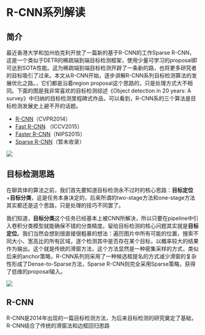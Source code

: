 # R-CNN系列解读

## 简介

最近香港大学和加州伯克利开放了一篇新的基于R-CNN的工作Sparse R-CNN，这是一个类似于DETR的稀疏端到端目标检测框架，使用少量可学习的proposal即可达到SOTA性能。这为稀疏端到端目标检测开辟了一条新的路，也将更多研究者的目标吸引了过来。本文从R-CNN开始，逐步讲解R-CNN系列目标检测算法的发展优化之路。，它们都是沿着region proposal这个思路的，只是处理方式大不相同。下面的图是我非常喜欢的目标检测综述《Object detection in 20 years: A survey》中归纳的目标检测里程碑式作品，可以看到，R-CNN系的三个算法是目标检测发展史上避不开的话题。

- [R-CNN](https://arxiv.org/abs/1311.2524)（CVPR2014）
- [Fast R-CNN](https://arxiv.org/abs/1504.08083) （ICCV2015）
- [Faster R-CNN](https://arxiv.org/abs/1506.01497)（NIPS2015）
- [Sparse R-CNN](http://arxiv.org/abs/2011.12450)（暂未收录）

![](./assets/milestone.png)

## 目标检测思路

在聊具体的算法之前，我们首先要知道目标检测永不过时的核心思路：**目标定位**+**目标分类**，这是任务本身决定的，后来所谓的two-stage方法和one-stage方法其实都还是这个思路，只是处理的技巧不同罢了。

我们知道，**目标分类**这个任务已经基本上被CNN所解决，所以只要在pipeline中引入卷积分类模型就能确保不错的分类精度。留给目标检测的核心问题其实就是**目标定位**。我们当然会想到很直接很粗暴的想法：遍历图片中所有可能的位置，搜索不同大小、宽高比的所有区域，逐个检测其中是否存在某个目标，以概率较大的结果作为输出。这个就是传统的滑窗方法，这个方法显然是一种密集采样的方式，类似后来的anchor策略，R-CNN系列则采用了一种候选框提名的方式减少滑窗的复杂性形成了Dense-to-Sparse方法，Sparse R-CNN则完全采用Sparse策略，获得了低维的proposal输入。

![](./assets/dense2sparse.png)

## R-CNN

R-CNN是2014年出现的一篇目标检测方法，为后来目标检测的研究奠定了基础，R-CNN结合了传统的滑窗法和边框回归思路
